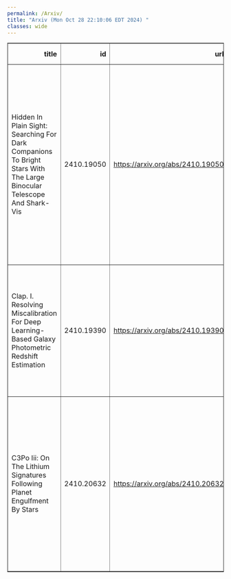 ```yaml
---
permalink: /Arxiv/
title: "Arxiv (Mon Oct 28 22:10:06 EDT 2024) "
classes: wide
---
```

<table border="1" class="dataframe">
  <thead>
    <tr style="text-align: right;">
      <th>title</th>
      <th>id</th>
      <th>url</th>
      <th>authors</th>
      <th>Local Authors</th>
    </tr>
  </thead>
  <tbody>
    <tr>
      <td>Hidden In Plain Sight: Searching For Dark Companions To Bright Stars   With The Large Binocular Telescope And Shark-Vis</td>
      <td>2410.19050</td>
      <td><a href="https://arxiv.org/abs/2410.19050" target="_blank">https://arxiv.org/abs/2410.19050</a></td>
      <td>D. M. Rowan, Todd A. Thompson, C. S. Kochanek, G. Li Causi, J. Roth, P. Vaccari, F. Pedichini, R. Piazzesi, S. Antoniucci, V. Testa, M. C. Johnson, J. Crass, J. R. Crepp, A. Bechter, E. B. Bechter, B. L. Sands, R. J. Harris</td>
      <td>Christopher Kochanek, Todd Thompson</td>
    </tr>
    <tr>
      <td>Clap. I. Resolving Miscalibration For Deep Learning-Based Galaxy   Photometric Redshift Estimation</td>
      <td>2410.19390</td>
      <td><a href="https://arxiv.org/abs/2410.19390" target="_blank">https://arxiv.org/abs/2410.19390</a></td>
      <td>Qiufan Lin, Hengxin Ruan, Dominique Fouchez, Shupei Chen, Rui Li, Paulo Montero-Camacho, Nicola R. Napolitano, Yuan-Sen Ting, Wei Zhang</td>
      <td>Yuan-Sen Ting</td>
    </tr>
    <tr>
      <td>C3Po Iii: On The Lithium Signatures Following Planet Engulfment By Stars</td>
      <td>2410.20632</td>
      <td><a href="https://arxiv.org/abs/2410.20632" target="_blank">https://arxiv.org/abs/2410.20632</a></td>
      <td>Qinghui Sun, Yuan-Sen Ting, Fan Liu, Sharon Xuesong Wang, Barbara J. Anthony-Twarog, Bruce A. Twarog, Jia-Yi Yang, Di-Chang Chen, Amanda I. Karakas, Ji-Wei Xie, David Yong</td>
      <td>Yuan-Sen Ting</td>
    </tr>
  </tbody>
</table>